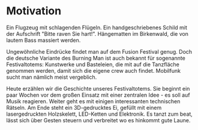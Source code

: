 
# Motivation

Ein Flugzeug mit schlagenden Flügeln. Ein handgeschriebenes Schild mit der Aufschrift "Bitte raven Sie hart!". Hängematten im Birkenwald, die von lautem Bass massiert werden.

Ungewöhnliche Eindrücke findet man auf dem Fusion Festival genug. Doch die deutsche Variante des Burning Man ist auch bekannt für sogenannte Festivaltotems: 
Kunstwerke und Basteleien, die mit auf die Tanzfläche genommen werden, damit sich die eigene crew auch findet. Mobilfunk sucht man nämlich meist vergeblich.

Heute erzählen wir die Geschichte unseres Festivaltotems. Sie beginnt ein paar Wochen vor dem großen Einsatz mit einer zentralen Idee -
es soll auf Musik reagieren. Weiter geht es mit einigen interessanten technischen Rätseln. Am Ende steht ein 3D-gedrucktes Ei, gefüllt mit einem
lasergedruckten Holzskelett, LED-Ketten und Elektronik. Es tanzt zum beat, lässt sich über Gesten steuern und verbreitet wo es hinkommt gute Laune.